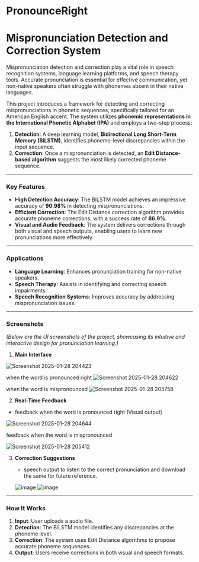 # PronounceRight
# Mispronunciation Detection and Correction System

Mispronunciation detection and correction play a vital role in speech recognition systems, language learning platforms, and speech therapy tools. Accurate pronunciation is essential for effective communication, yet non-native speakers often struggle with phonemes absent in their native languages.  

This project introduces a framework for detecting and correcting mispronunciations in phonetic sequences, specifically tailored for an American English accent. The system utilizes **phonemic representations in the International Phonetic Alphabet (IPA)** and employs a two-step process:

1. **Detection**: A deep learning model, **Bidirectional Long Short-Term Memory (BiLSTM)**, identifies phoneme-level discrepancies within the input sequence.  
2. **Correction**: Once a mispronunciation is detected, an **Edit Distance-based algorithm** suggests the most likely corrected phoneme sequence.  

---

### **Key Features**
- **High Detection Accuracy**: The BiLSTM model achieves an impressive accuracy of **90.98%** in detecting mispronunciations.  
- **Efficient Correction**: The Edit Distance correction algorithm provides accurate phoneme corrections, with a success rate of **86.9%**.  
- **Visual and Audio Feedback**: The system delivers corrections through both visual and speech outputs, enabling users to learn new pronunciations more effectively.  

---

### **Applications**
- **Language Learning**: Enhances pronunciation training for non-native speakers.  
- **Speech Therapy**: Assists in identifying and correcting speech impairments.  
- **Speech Recognition Systems**: Improves accuracy by addressing mispronunciation issues.

---

### **Screenshots**
*(Below are the UI screenshots of the project, showcasing its intuitive and interactive design for pronunciation learning.)*

1. **Main Interface**
   
  ![Screenshot 2025-01-28 204423](https://github.com/user-attachments/assets/46b04c7b-e9a0-4962-87e2-79a10e8fbb75)

   when the word is pronounced right 
![Screenshot 2025-01-28 204622](https://github.com/user-attachments/assets/2da717be-fb95-40e3-a143-2f0ea05efc76)


   when the word is mispronounced
  ![Screenshot 2025-01-28 205758](https://github.com/user-attachments/assets/d3baf5f5-ec94-47dc-8b15-3ca6094ab466)


  



2. **Real-Time Feedback**
  * feedback when the word is pronounced right (Visual output)
    
  ![Screenshot 2025-01-28 204644](https://github.com/user-attachments/assets/f215d8c7-3e18-4e19-998e-4a88851b1860)


   feedback when the word is mispronounced
   
 ![Screenshot 2025-01-28 205412](https://github.com/user-attachments/assets/ca59a321-ea79-472d-9644-b2ffd666b940)




3. **Correction Suggestions**
   
    * speech output to listen to the correct pronunciation and download the same for future reference. 
   
   ![image](https://github.com/user-attachments/assets/84e7bf88-6f73-4d02-80ce-d78451cdc233)
   ![image](https://github.com/user-attachments/assets/b4f9f9f3-686b-4324-8c3c-6a2c12bc5e66)


   


---

### **How It Works**
1. **Input**: User uploads a audio file.  
2. **Detection**: The BiLSTM model identifies any discrepancies at the phoneme level.  
3. **Correction**: The system uses Edit Distance algorithms to propose accurate phoneme sequences.  
4. **Output**: Users receive corrections in both visual and speech formats.





